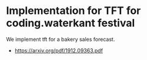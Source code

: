 # Implementation for TFT for coding.waterkant festival

We implement tft for a bakery sales forecast. 
- https://arxiv.org/pdf/1912.09363.pdf
